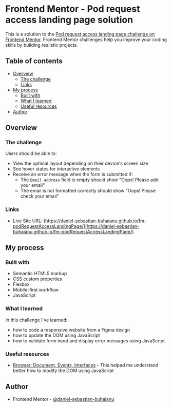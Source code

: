 # Frontend Mentor - Pod request access landing page solution

This is a solution to the [Pod request access landing page challenge on Frontend Mentor](https://www.frontendmentor.io/challenges/pod-request-access-landing-page-eyTmdkLSG). Frontend Mentor challenges help you improve your coding skills by building realistic projects. 

## Table of contents

- [Overview](#overview)
  - [The challenge](#the-challenge)
  - [Links](#links)
- [My process](#my-process)
  - [Built with](#built-with)
  - [What I learned](#what-i-learned)
  - [Useful resources](#useful-resources)
- [Author](#author)

## Overview

### The challenge

Users should be able to:

- View the optimal layout depending on their device's screen size
- See hover states for interactive elements
- Receive an error message when the form is submitted if:
  - The `Email address` field is empty should show "Oops! Please add your email"
  - The email is not formatted correctly should show "Oops! Please check your email"

### Links

- Live Site URL: [https://daniel-sebastian-buhaianu.github.io/fm-podRequestAccessLandingPage/](https://daniel-sebastian-buhaianu.github.io/fm-podRequestAccessLandingPage/)

## My process

### Built with

- Semantic HTML5 markup
- CSS custom properties
- Flexbox
- Mobile-first workflow
- JavaScript

### What I learned

In this challenge I've learned:
- how to code a responsive website from a Figma design
- how to update the DOM using JavaScript
- how to validate form input and display error messages using JavaScript

### Useful resources

- [Browser: Document, Events, Interfaces](https://javascript.info/document) - This helped me understand better how to modify the DOM using JavaScript

## Author

- Frontend Mentor - [@daniel-sebastian-buhaianu](https://www.frontendmentor.io/profile/daniel-sebastian-buhaianu)
